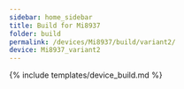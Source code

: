 ```yaml
---
sidebar: home_sidebar
title: Build for Mi8937
folder: build
permalink: /devices/Mi8937/build/variant2/
device: Mi8937_variant2
---
```

{% include templates/device_build.md %}
